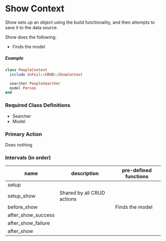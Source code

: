 # Show Context

Show sets up an object using the build functionality, and then attempts to save it to the data source.

Show does the following:

- Finds the model

##### Example

```ruby
class PeopleContext
  include SnFoil::CRUD::ShowContext

  searcher PeopleSearcher
  model Person
end
```

### Required Class Definitions

- Searcher
- Model

### Primary Action
Does nothing

### Intervals (in order)

<table>
  <thead>
    <th>name</th>
    <th>description</th>
    <th>pre-defined functions</th>
  </thead>

  <tbody>
    <tr>
      <td>setup</td>
      <td></td>
      <td></td>
    </tr>
    <tr>
      <td>setup_show</td>
      <td>Shared by all CRUD actions</td>
      <td></td>
    </tr>
    <tr>
      <td>before_show</td>
      <td></td>
      <td>Finds the model</td>
    </tr>
    <tr>
      <td>after_show_success</td>
      <td></td>
      <td></td>
    </tr>
    <tr>
      <td>after_show_failure</td>
      <td></td>
      <td></td>
    </tr>
    <tr>
      <td>after_show</td>
      <td></td>
      <td></td>
    </tr>
  </tbody>
</table>
